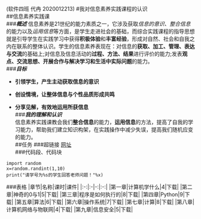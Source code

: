 (软件四班 代冉 2020012213)
#我对信息素养实践课程的认识  
##信息素养实践课  
###***概述***
信息素养是21世纪的能力素质之一，它涉及获取*信息的意识、整合信息*的能力以及*运用信息*等方面，是学生走进社会的基础，而综合实践课程的指导思想就是引导学生在实践学习中获得**积极体验**和**丰富经验**，形成对自然、社会和自我之内在联系的整体认识。学生的信息素养表现在：对信息的**获取、加工、管理、表达与交流**的基础上;对信息及信息活动的**过程、方法、结果**进行评价的能力;发表**观点、交流思想、开展合作与解决学习和生活中实际问题**的能力。  
###***目标***
- **引领学生，产生主动获取信息的意识**
+ **创设情境，让整体信息与个性品质形成共鸣**  
* **分享见解，有效地运用所获信息**  
###***我的理解和认识***  
信息素养实践课教会我们**整合信息**的能力，**运用信息**的方法，提高了自我的学习能力，帮助我们建立知识构架，在实践操作中减少失误，提高我们随机应变的能力。  
##任务
###超链接
[网址](http://www.baidu.com/)  
###代码段、代码块  
```
import random
x=random.randint(1,10)
print("请学号为%s的学生回答老师问题！"%x)  
```
###表格
|章节|名称|课时|课件|
|:-:|:-|-:|:-:|
|第一章|计算机学什么|4|下载|
|第二章|神奇的0与1|5|下载|
|第三章|程序是如何执行的|8|下载|
|第四章|Python|9|下载|
|第五章|算法|6|下载|
|第六章|操作系统|7|下载|
|第七章|计算|8|下载|
|第八章|计算机网络与物联网|4|下载|
|第九章|信息安全|5|下载|